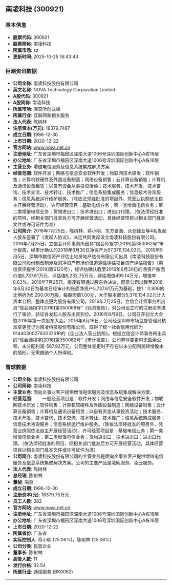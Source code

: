 ## 南凌科技 (300921)

### 基本信息

- **股票代码**: 300921
- **股票简称**: 南凌科技
- **所属市场**: sz
- **更新时间**: 2025-10-25 16:43:43

### 巨潮资讯数据

- **公司全称**: 南凌科技股份有限公司
- **英文名称**: NOVA Technology Corporation Limited
- **A股代码**: 300921
- **A股简称**: 南凌科技
- **所属市场**: 深交所创业板
- **所属行业**: 互联网和相关服务
- **法人代表**: 陈树林
- **注册资本(万元)**: 18379.7487
- **成立日期**: 1996-12-30
- **上市日期**: 2020-12-22
- **官方网站**: www.nova.net.cn
- **注册地址**: 广东省深圳市福田区深南大道1006号深圳国际创新中心A栋16层
- **办公地址**: 广东省深圳市福田区深南大道1006号深圳国际创新中心A栋16层
- **主营业务**: 增值电信服务及信息系统集成解决方案
- **经营范围**: 软件开发；网络与信息安全软件开发；物联网技术研发；软件销售；计算机软硬件及外围设备制造；网络设备销售；云计算设备销售；计算机及通讯设备租赁；以自有资金从事投资活动；技术服务、技术开发、技术咨询、技术交流、技术转让、技术推广；信息系统集成服务；信息技术咨询服务；信息系统运行维护服务。（除依法须经批准的项目外，凭营业执照依法自主开展经营活动）。许可经营项目：基础电信业务；第一类增值电信业务；第二类增值电信业务；货物进出口；技术进出口；进出口代理。（依法须经批准的项目，经相关部门批准后方可开展经营活动，具体经营项目以相关部门批准文件或许可证件为准）
- **公司简介**: 2016年7月25日，陈树林、蒋小明、东方富海、众创佳业等4名发起人股东签署了《发起人协议》，决定共同发起设立南凌科技股份有限公司。2016年7月25日，立信会计师事务所出具“信会师报字[2016]第350062号”审计报告，经审计确认的2016年6月30日净资产为57,376,134.02元。2019年9月5日，深圳市鹏信资产评估土地房地产估价有限公司出具《南凌科技股份有限公司股份制改制涉及的净资产市场价值追溯性评估项目资产评估报告》（鹏信资评报字[2019]第S120号），经评估确认截至2016年6月30日的净资产账面价值5,737.61万元，评估值6,232.75万元，评估增值495.14万元，增值率8.63%。2016年7月25日，南凌有限通过股东会决议，同意公司以截至2016年6月30日为基准日经审计的账面净资产5,737.61万元为基础，按1：0.906的比例折为5,200.00万股，每股面值1.00元，大于股本部分5,376,134.02元计入资本公积，整体变更为股份有限公司。2016年7月25日，立信会计师事务所出具“信会师报字[2016]第350068号”《验资报告》，对公司设立时的注册资本进行了审验，验证各发起人股东出资到位。2016年8月9日，公司召开创立大会暨2016年第一次股东大会。2016年8月16日，公司经深圳市市场监督管理局核准变更登记为南凌科技股份有限公司，取得了统一社会信用代码为91440300279303761R的《企业法人营业执照》。根据立信会计师事务所出具的“信会师报字[2016]第350062号”《审计报告》，公司整体变更时无盈余公积，未分配利润-567.92万元，公司整体变更时不存在以未分配利润转增股本的情形，无需缴纳个人所得税。

### 雪球数据

- **公司全称**: 南凌科技股份有限公司
- **公司简称**: 南凌科技
- **主营业务**: 面向企事业客户提供增值电信服务及信息系统集成解决方案。
- **经营范围**: 　　一般经营项目是：软件开发；网络与信息安全软件开发；物联网技术研发；软件销售；计算机软硬件及外围设备制造；网络设备销售；云计算设备销售；计算机及通讯设备租赁；以自有资金从事投资活动；技术服务、技术开发、技术咨询、技术交流、技术转让、技术推广；信息系统集成服务；信息技术咨询服务；信息系统运行维护服务。（除依法须经批准的项目外，凭营业执照依法自主开展经营活动），许可经营项目是：基础电信业务；第一类增值电信业务；第二类增值电信业务；货物进出口；技术进出口；进出口代理。（依法须经批准的项目，经相关部门批准后方可开展经营活动，具体经营项目以相关部门批准文件或许可证件为准）
- **公司简介**: 南凌科技股份有限公司的主营业务是面向企事业客户提供增值电信服务及信息系统集成解决方案。公司的主要产品是凌网服务、凌云服务。
- **法人代表**: 陈树林
- **总经理**: 陈树林
- **董秘**: 喻荔
- **成立日期**: 1996-12-30
- **注册资本(元)**: 18379.75万元
- **员工人数**: 382
- **官方网站**: www.nova.net.cn
- **注册地址**: 广东省深圳市福田区深南大道1006号深圳国际创新中心A栋16层
- **办公地址**: 广东省深圳市福田区深南大道1006号深圳国际创新中心A栋16层
- **上市日期**: 2020-12-22
- **所属省份**: 广东省
- **实际控制人**: 蒋小明 (25.06%)，陈树林 (25.06%)
- **公司分类**: 民营企业
- **董事长**: 陈树林
- **高管人数**: 11
- **发行价格**: 32.54
- **所属行业**: 通信服务 (BK0062)

---